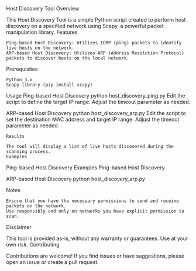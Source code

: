 Host Discovery Tool 
Overview

This Host Discovery Tool is a simple Python script created to perform host discovery on a specified network using Scapy, a powerful packet manipulation library.
Features

    Ping-based Host Discovery: Utilizes ICMP (ping) packets to identify live hosts on the network.
    ARP-based Host Discovery: Utilizes ARP (Address Resolution Protocol) packets to discover hosts on the local network.

Prerequisites

    Python 3.x
    Scapy library (pip install scapy)

Usage
Ping-based Host Discovery
python host_discovery_ping.py
Edit the script to define the target IP range.
Adjust the timeout parameter as needed.

ARP-based Host Discovery
python host_discovery_arp.py
    Edit the script to set the destination MAC address and target IP range.
    Adjust the timeout parameter as needed.

    Results

    The tool will display a list of live hosts discovered during the scanning process.
    Examples
Ping-based Host Discovery
Examples
Ping-based Host Discovery

ARP-based Host Discovery
python host_discovery_arp.py



Notes

    Ensure that you have the necessary permissions to send and receive packets on the network.
    Use responsibly and only on networks you have explicit permission to scan.

Disclaimer

This tool is provided as-is, without any warranty or guarantees. Use at your own risk.
Contributing

Contributions are welcome! If you find issues or have suggestions, please open an issue or create a pull request.
